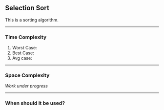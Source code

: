 ## Selection Sort
This is a sorting algorithm.

---
### Time Complexity
1. Worst Case: 
2. Best Case: 
3. Avg case: 

---
### Space Complexity
*Work under progress*

---
### When should it be used?
